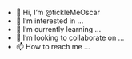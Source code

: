 - 👋 Hi, I’m @tickleMeOscar
- 👀 I’m interested in ...
- 🌱 I’m currently learning ...
- 💞️ I’m looking to collaborate on ...
- 📫 How to reach me ...

<!---
tickleMeOscar/tickleMeOscar is a ✨ special ✨ repository because its `README.md` (this file) appears on your GitHub profile.
You can click the Preview link to take a look at your changes.
--->
